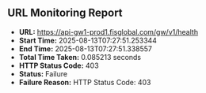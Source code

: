 ## URL Monitoring Report

- **URL:** https://api-gw1-prod1.fisglobal.com/gw/v1/health
- **Start Time:** 2025-08-13T07:27:51.253344
- **End Time:** 2025-08-13T07:27:51.338557
- **Total Time Taken:** 0.085213 seconds
- **HTTP Status Code:** 403
- **Status:** Failure
- **Failure Reason:** HTTP Status Code: 403
